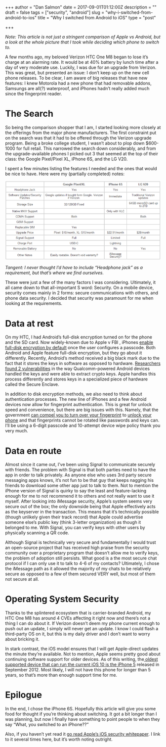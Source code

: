 +++
author = "Dan Salmon"
date = 2017-09-01T01:12:00Z
description = ""
draft = false
tags = ["security", "android"]
slug = "why-i-switched-from-android-to-ios"
title = "Why I switched from Android to iOS"
type = "post"

+++

*Note: This article is not just a stringent comparison of Apple vs Android, but a look at the whole picture that I took while deciding which phone to switch to.*

A few months ago, my beloved Verizon HTC One M8 began to lose it’s charge at an alarming rate. It would be at 40% battery by lunch time after a day of very moderate use. Luckily, I was due for an upgrade from Verizon. This was great, but presented an issue: I don’t keep up on the new cell phone releases. To be clear, I am aware of big releases that have new features: I knew Motorola had a new phone that had removable addons, Samsungs are all(?) waterproof, and iPhones hadn’t really added much since the fingerprint reader.

# The Search

So being the comparison shopper that I am, I started looking more closely at the offerings from the major phone manufacturers. The first constraint put on the search was that it had to be offered through the Verizon upgrade program. Being a broke college student, I wasn’t about to plop down $600-1000 for full retail. This narrowed the search down considerably, and from the upgrade-available phones I picked out 3 that seemed at the top of their class: the Google Pixel/Pixel XL, iPhone 6S, and the LG V20.

I spent a few minutes listing the features I needed and the ones that would be nice to have. Here were my (partially completed) notes:

![phones](../images/phones.png)

*Tangent: I never thought I’d have to include “Headphone jack” as a requirement, but that’s where we find ourselves.*

These were just a few of the many factors I was considering. Ultimately, it all came down to that all-important S word: Security. On a mobile device, security comes mainly in 2 forms: secure communications with others, and phone data security. I decided that security was paramount for me when looking at the requirements.

# Data at rest

On my HTC, I had Android’s full-disk encryption turned on for the phone and the SD card. Now widely-known due to Apple v FBI , iPhones [enable full-disk encryption by default](https://www.apple.com/business/docs/iOS_Security_Guide.pdf) once the user configures a passcode. Both Android and Apple feature full-disk encryption, but they go about it differently. Recently, Android’s method received a big black mark due to the fact that it stores the keys in software as opposed to hardware. [Researchers found 2 vulnerabilities](https://bits-please.blogspot.com/2016/06/extracting-qualcomms-keymaster-keys.html) in the way Qualcomm-powered Android devices handled the keys and were able to extract crypto keys. Apple handles this process differently and stores keys in a specialized piece of hardware called the Secure Enclave.

In addition to disk encryption methods, we also need to think about authentication processes. The new line of iPhones and a few Android devices now allow for fingerprint authentication. This is great for unlock speed and convenience, but there are big issues with this. Namely, that the government [can compel you to turn over your fingerprint](https://www.theatlantic.com/technology/archive/2016/05/iphone-fingerprint-search-warrant/480861/) to [unlock your phone](http://documents.latimes.com/search-warrant-glendale-iphone/) and that fingerprints cannot be rotated like passwords and keys can. I’ll be using a 6-digit passcode and 10-attempt device wipe policy thank you very much.

# Data en route

Almost since it came out, I’ve been using Signal to communicate securely with friends. The problem with Signal is that both parties need to have the app in order to talk privately. As anyone else who uses 3rd party secure messaging apps knows, it’s not fun to be that guy that keeps nagging his friends to download some other app just to talk to them. Not to mention the iPhone version of Signal is quirky to say the least and feature-lacking enough for me to not recommend it to others and not really want to use it myself. After looking into iMessage security, Apple’s system seems very secure out of the box;  the only downside being that Apple effectively acts as the keyserver in the transaction. This means that it’s technically possible (though unlikely given their track record) that Apple could advertise someone else’s public key (think 3-letter organization) as though it belonged to me. With Signal, you can verify keys with other users by physically scanning a QR code.

Although Signal is technically very secure and fundamentally I would trust an open-source project that has received high praise from the security community over a proprietary program that doesn’t allow me to verify keys, the problem of adoption still persists. What good is a the most secure chat protocol if I can only use it to talk to 4-6 of my contacts? Ultimately, I chose the iMessage path as it allowed the majority of my chats to be relatively secure as opposed to a few of them secured VERY well, but most of them not secure at all.

# Operating System Security

Thanks to the splintered ecosystem that is carrier-branded Android, my HTC One M8 has around 4 CVEs affecting it right now and there’s not a thing I can do about it. If Verizon doesn’t deem my phone current enough to push out an update, I simply will never get an update. I know I could flash a third-party OS on it, but this is my daily driver and I don’t want to worry about bricking it.

In stark contrast, the iOS model ensures that I will get Apple-direct updates the minute they’re available. Not to mention, Apple seems pretty good about continuing software support for older devices. As of this writing, the[ oldest supported device that can run the current iOS 10 is the iPhone 5](http://iossupportmatrix.com/) released in September 2012. Most likely, I will not have this phone for longer than 5 years, so that’s more than enough support time for me.

# Epilogue

In the end, I chose the iPhone 6S. Hopefully this article will give you some food for thought if you’re thinking about switching. It got a bit longer than I was planning, but now I finally have something to point people to when they say “What, you switched to an iPhone??”

Also, if you haven’t yet read it [go read Apple’s iOS security whitepaper](https://www.apple.com/business/docs/iOS_Security_Guide.pdf). I link to it several times here, but it’s worth noting outright.

